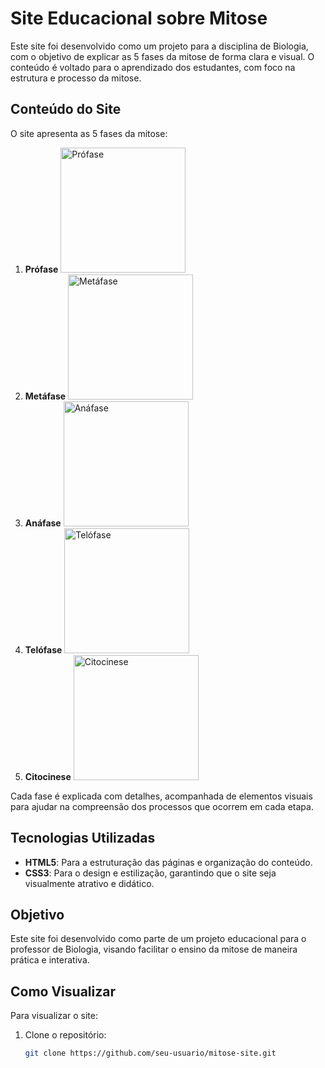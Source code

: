 # Site Educacional sobre Mitose

Este site foi desenvolvido como um projeto para a disciplina de Biologia, com o objetivo de explicar as 5 fases da mitose de forma clara e visual. O conteúdo é voltado para o aprendizado dos estudantes, com foco na estrutura e processo da mitose.

## Conteúdo do Site

O site apresenta as 5 fases da mitose:


1. **Prófase** <img src="https://github.com/user-attachments/assets/bf4b62be-0adf-4b65-99c8-bc209ea57f64" alt="Prófase" width="200">
2. **Metáfase** <img src="https://github.com/user-attachments/assets/32c089a1-dcd6-42f4-b485-052d5c997e88" alt="Metáfase" width="200">
3. **Anáfase** <img src="https://github.com/user-attachments/assets/100e2079-5a8d-4556-afe9-2e1b50bda281" alt="Anáfase" width="200">
4. **Telófase** <img src="https://github.com/user-attachments/assets/825ea1c0-21e4-452d-ab72-b402fd467fdc" alt="Telófase" width="200">
5. **Citocinese** <img src="https://github.com/user-attachments/assets/d8aec277-5079-4078-8c71-0271d8eda54d" alt="Citocinese" width="200">

Cada fase é explicada com detalhes, acompanhada de elementos visuais para ajudar na compreensão dos processos que ocorrem em cada etapa.

## Tecnologias Utilizadas

- **HTML5**: Para a estruturação das páginas e organização do conteúdo.
- **CSS3**: Para o design e estilização, garantindo que o site seja visualmente atrativo e didático.

## Objetivo

Este site foi desenvolvido como parte de um projeto educacional para o professor de Biologia, visando facilitar o ensino da mitose de maneira prática e interativa.

## Como Visualizar

Para visualizar o site:

1. Clone o repositório:
   ```bash
   git clone https://github.com/seu-usuario/mitose-site.git
